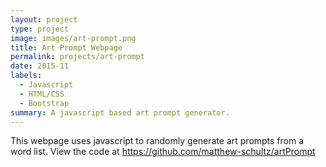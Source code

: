 ```yaml
---
layout: project
type: project
image: images/art-prompt.png
title: Art Prompt Webpage
permalink: projects/art-prompt
date: 2015-11
labels:
  - Javascript
  - HTML/CSS
  - Bootstrap
summary: A javascript based art prompt generator.
---
```




This webpage uses javascript to randomly generate art prompts from a word list.
View the code at https://github.com/matthew-schultz/artPrompt

